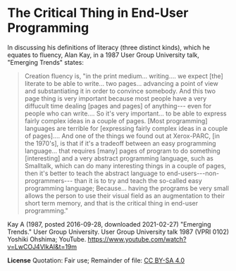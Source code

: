 The Critical Thing in End-User Programming
==========================================

In discussing his definitions of literacy (three distinct kinds),
which he equates to fluency, Alan Kay, in a 1987 User Group
University talk, "Emerging Trends" states:

> Creation fluency is, "in the print medium... writing....
> we expect [the] literate to be able to
> write... two pages...
> advancing a point of view and
> substantiating it in order to convince somebody.
> And this two page thing is very important
> because most people have a very diffucult time
> dealing [pages and pages] of anything---
> even for people who can write....
> So it's very important...
> to be able to express fairly complex ideas in a couple of pages.
> [Most programming] languages are terrible for
> [expressing fairly complex ideas in a couple of pages]....
> And one of the things we found out at Xerox-PARC,
> [in the 1970's],
> is that if it's a tradeoff between
> an easy programming language...
> that requires [many] pages
> of program to do something [interesting] and
> a very abstract programming language, such as Smalltalk,
> which can do many interesting things in a couple of pages,
> then it's better to teach the abstract language
> to end-users---non-programmers---
> than it is to try and teach
> the so-called easy programming language;
> Because... having the programs be very small
> allows the person to use their visual field
> as an augmentation to their short term memory,
> and that is the critical thing in end-user programming."

Kay A (1987, posted 2016-09-28, downloaded 2021-02-27)
"Emerging Trends." User Group University. 
User Group University talk 1987 (VPRI 0102) Yoshiki Ohshima;
YouTube. https://www.youtube.com/watch?v=LwCOJ4VlkAI&t=19m

**License** Quotation: Fair use; Remainder of file: [CC BY-SA 4.0](https://creativecommons.org/licenses/by-sa/4.0/)
